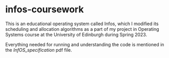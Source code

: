 # infos-coursework
This is an educational operating system called Infos, which I modified its scheduling and allocation algorithms as a part of my project in Operating Systems course at the University of Edinburgh during Spring 2023.

Everything needed for running and understanding the code is mentioned in the *InfOS_specification* pdf file.
